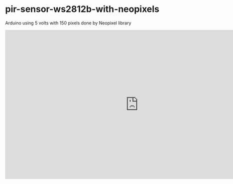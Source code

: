 # pir-sensor-ws2812b-with-neopixels


Arduino using 5 volts with 150 pixels done by Neopixel library


<iframe width="854" height="480" src="https://www.youtube.com/embed/poXEUKpZgcI" frameborder="0" allowfullscreen></iframe>
